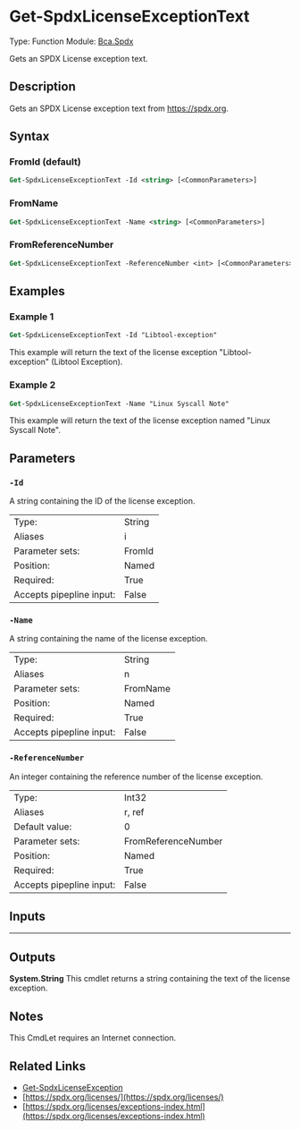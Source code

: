# Get-SpdxLicenseExceptionText
Type: Function
Module: [Bca.Spdx](../ReadMe.md)

Gets an SPDX License exception text.
## Description
Gets an SPDX License exception text from https://spdx.org.
## Syntax
### FromId (default)
```ps
Get-SpdxLicenseExceptionText -Id <string> [<CommonParameters>]
```
### FromName
```ps
Get-SpdxLicenseExceptionText -Name <string> [<CommonParameters>]
```
### FromReferenceNumber
```ps
Get-SpdxLicenseExceptionText -ReferenceNumber <int> [<CommonParameters>]
```
## Examples
### Example 1
```ps
Get-SpdxLicenseExceptionText -Id "Libtool-exception"
```
This example will return the text of the license exception "Libtool-exception" (Libtool Exception).
### Example 2
```ps
Get-SpdxLicenseExceptionText -Name "Linux Syscall Note"
```
This example will return the text of the license exception named "Linux Syscall Note".
## Parameters
### `-Id`
A string containing the ID of the license exception.

| | |
|:-|:-|
|Type:|String|
|Aliases|i|
|Parameter sets:|FromId|
|Position:|Named|
|Required:|True|
|Accepts pipepline input:|False|

### `-Name`
A string containing the name of the license exception.

| | |
|:-|:-|
|Type:|String|
|Aliases|n|
|Parameter sets:|FromName|
|Position:|Named|
|Required:|True|
|Accepts pipepline input:|False|

### `-ReferenceNumber`
An integer containing the reference number of the license exception.

| | |
|:-|:-|
|Type:|Int32|
|Aliases|r, ref|
|Default value:|0|
|Parameter sets:|FromReferenceNumber|
|Position:|Named|
|Required:|True|
|Accepts pipepline input:|False|

## Inputs
****

## Outputs
**System.String**
This cmdlet returns a string containing the text of the license exception.
## Notes
This CmdLet requires an Internet connection.
## Related Links
- [Get-SpdxLicenseException](Get-SpdxLicenseException.md)
- [https://spdx.org/licenses/](https://spdx.org/licenses/)
- [https://spdx.org/licenses/exceptions-index.html](https://spdx.org/licenses/exceptions-index.html)
